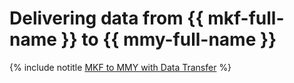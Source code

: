 # Delivering data from {{ mkf-full-name }} to {{ mmy-full-name }}

{% include notitle [MKF to MMY with Data Transfer](../../_tutorials/dataplatform/data-transfer-mkf-mmy.md) %}
